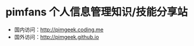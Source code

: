 pimfans 个人信息管理知识/技能分享站
=================

* 国内访问：http://pimgeek.coding.me
* 国外访问：http://pimgeek.github.io

